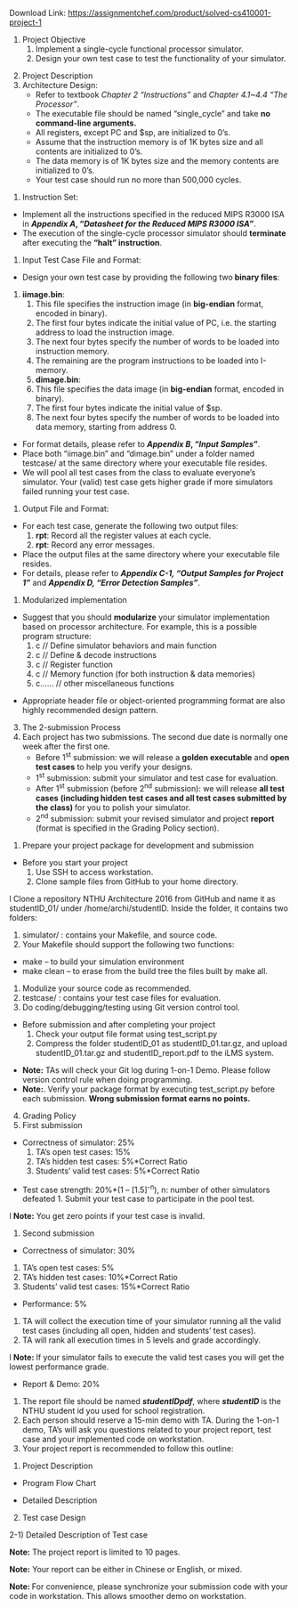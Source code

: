 Download Link: https://assignmentchef.com/product/solved-cs410001-project-1
<br>






<ol>

 <li>Project Objective

  <ol>

   <li>Implement a single-cycle functional processor simulator.</li>

   <li>Design your own test case to test the functionality of your simulator.</li>

  </ol></li>

</ol>




<ol start="2">

 <li>Project Description</li>

 <li>Architecture Design:

  <ul>

   <li>Refer to textbook <em>Chapter 2 “Instructions”</em> and <em>Chapter 4.1~4.4 “The Processor”</em>.</li>

   <li>The executable file should be named “single_cycle” and take <strong>no command-line arguments.</strong></li>

   <li>All registers, except PC and $sp, are initialized to 0’s.</li>

   <li>Assume that the instruction memory is of 1K bytes size and all contents are initialized to 0’s.</li>

   <li>The data memory is of 1K bytes size and the memory contents are initialized to 0’s.</li>

   <li>Your test case should run no more than 500,000 cycles.</li>

  </ul></li>

</ol>




<ol>

 <li>Instruction Set:</li>

</ol>

<ul>

 <li>Implement all the instructions specified in the reduced MIPS R3000 ISA in <strong><em>Appendix A</em>, “<em>Datasheet for the Reduced MIPS R3000 ISA</em>”</strong>.</li>

 <li>The execution of the single-cycle processor simulator should <strong>terminate </strong>after executing the <strong>“halt” instruction</strong>.</li>

</ul>




<ol>

 <li>Input Test Case File and Format:</li>

</ol>

<ul>

 <li>Design your own test case by providing the following two<strong> binary files</strong>:</li>

</ul>

<ol>

 <li><strong>iimage.bin</strong>:

  <ol>

   <li>This file specifies the instruction image (in <strong>big-endian</strong> format, encoded in binary).</li>

   <li>The first four bytes indicate the initial value of PC, i.e. the starting address to load the instruction image.</li>

   <li>The next four bytes specify the number of words to be loaded into instruction memory.</li>

   <li>The remaining are the program instructions to be loaded into I-memory.</li>

   <li><strong>dimage.bin</strong>:</li>

   <li>This file specifies the data image (in <strong>big-endian</strong> format, encoded in binary).</li>

   <li>The first four bytes indicate the initial value of $sp.</li>

   <li>The next four bytes specify the number of words to be loaded into data memory, starting from address 0.</li>

  </ol></li>

</ol>

<ul>

 <li>For format details, please refer to <strong><em>Appendix B</em>, “<em>Input Samples</em>”</strong>.</li>

 <li>Place both “iimage.bin” and “dimage.bin” under a folder named testcase/ at the same directory where your executable file resides.</li>

 <li>We will pool all test cases from the class to evaluate everyone’s simulator. Your (valid) test case gets higher grade if more simulators failed running your test case.</li>

</ul>




<ol>

 <li>Output File and Format:</li>

</ol>

<ul>

 <li>For each test case, generate the following two output files:

  <ol>

   <li><strong>rpt</strong>: Record all the register values at each cycle.</li>

   <li><strong>rpt</strong>: Record any error messages.</li>

  </ol></li>

 <li>Place the output files at the same directory where your executable file resides.</li>

 <li>For details, please refer to <strong><em>Appendix C-1, “Output Samples for Project 1”</em></strong> and <strong><em>Appendix D, “Error Detection Samples”</em></strong>.</li>

</ul>




<ol>

 <li>Modularized implementation</li>

</ol>

<ul>

 <li>Suggest that you should <strong>modularize</strong> your simulator implementation based on processor architecture. For example, this is a possible program structure:

  <ol>

   <li>c     // Define simulator behaviors and main function</li>

   <li>c // Define &amp; decode instructions</li>

   <li>c             // Register function</li>

   <li>c       // Memory function (for both instruction &amp; data memories)</li>

   <li>c……             // other miscellaneous functions</li>

  </ol></li>

</ul>

<ul>

 <li>Appropriate header file or object-oriented programming format are also highly recommended design pattern.</li>

</ul>




<ol start="3">

 <li>The 2-submission Process</li>

 <li>Each project has two submissions. The second due date is normally one week after the first one.

  <ul>

   <li>Before 1<sup>st</sup> submission: we will release a <strong>golden executable</strong> and <strong>open test cases</strong> to help you verify your designs.</li>

   <li>1<sup>st</sup> submission: submit your simulator and test case for evaluation.</li>

   <li>After 1<sup>st</sup> submission (before 2<sup>nd</sup> submission): we will release <strong>all test cases</strong> <strong>(including hidden test cases and all test cases submitted by the class) </strong>for you to polish your simulator.</li>

   <li>2<sup>nd</sup> submission: submit your revised simulator and project <strong>report</strong> (format is specified in the Grading Policy section).</li>

  </ul></li>

</ol>

<ol>

 <li>Prepare your project package for development and submission</li>

</ol>

<ul>

 <li>Before you start your project

  <ol>

   <li>Use SSH to access workstation.</li>

   <li>Clone sample files from GitHub to your home directory.</li>

  </ol></li>

</ul>

l Clone a repository NTHU Architecture 2016 from GitHub and name it as studentID_01/ under /home/archi/studentID. Inside the folder, it contains two folders:

<ol>

 <li>simulator/ : contains your Makefile, and source code.</li>

 <li>Your Makefile should support the following two functions:</li>

</ol>

<ul>

 <li>make – to build your simulation environment</li>

 <li>make clean – to erase from the build tree the files built by make all.</li>

</ul>

<ol>

 <li>Modulize your source code as recommended.</li>

 <li>testcase/ : contains your test case files for evaluation.</li>

 <li>Do coding/debugging/testing using Git version control tool.</li>

</ol>

<ul>

 <li>Before submission and after completing your project

  <ol>

   <li>Check your output file format using test_script.py</li>

   <li>Compress the folder studentID_01 as studentID_01.tar.gz, and upload studentID_01.tar.gz and studentID_report.pdf to the iLMS system.</li>

  </ol></li>

</ul>




<ul>

 <li><strong>Note:</strong> TAs will check your Git log during 1-on-1 Demo. Please follow version control rule when doing programming.</li>

 <li><strong>Note:</strong>. Verify your package format by executing test_script.py before each submission. <strong>Wrong submission format earns no points. </strong></li>

</ul>




<ol start="4">

 <li>Grading Policy</li>

 <li>First submission</li>

</ol>

<ul>

 <li>Correctness of simulator: 25%

  <ol>

   <li>TA’s open test cases: 15%</li>

   <li>TA’s hidden test cases: 5%*Correct Ratio</li>

   <li>Students’ valid test cases: 5%*Correct Ratio</li>

  </ol></li>

</ul>

<ul>

 <li>Test case strength: 20%*(1 – [1.5]<sup>-n</sup>), n: number of other simulators defeated 1. Submit your test case to participate in the pool test.</li>

</ul>

l             <strong>Note:</strong> You get zero points if your test case is invalid.

<ol>

 <li>Second submission</li>

</ol>

<ul>

 <li>Correctness of simulator: 30%</li>

</ul>

<ol>

 <li>TA’s open test cases: 5%</li>

 <li>TA’s hidden test cases: 10%*Correct Ratio</li>

 <li>Students’ valid test cases: 15%*Correct Ratio</li>

</ol>

<ul>

 <li>Performance: 5%</li>

</ul>

<ol>

 <li>TA will collect the execution time of your simulator running all the valid test cases (including all open, hidden and students’ test cases).</li>

 <li>TA will rank all execution times in 5 levels and grade accordingly.</li>

</ol>

l <strong>Note: </strong>If your simulator fails to execute the valid test cases you will get the lowest performance grade.

<ul>

 <li>Report &amp; Demo: 20%</li>

</ul>

<ol>

 <li>The report file should be named <strong><em>studentIDpdf</em></strong>, where <strong><em>studentID </em></strong>is the NTHU student id you used for school registration.</li>

 <li>Each person should reserve a 15-min demo with TA. During the 1-on-1 demo, TA’s will ask you questions related to your project report, test case and your implemented code on workstation.</li>

 <li>Your project report is recommended to follow this outline:</li>

</ol>




1) Project Description




<ul>

 <li>Program Flow Chart</li>

</ul>




<ul>

 <li>Detailed Description</li>

</ul>




2) Test case Design

<sup>                 </sup>2-1) Detailed Description of Test case







<strong>Note:</strong> The project report is limited to 10 pages.

<strong>Note:</strong> Your report can be either in Chinese or English, or mixed.

<strong>Note: </strong>For convenience, please synchronize your submission code with your code in workstation. This allows smoother demo on workstation.





